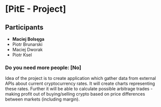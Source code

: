 # [PitE - Project]
## Participants 
 - **Maciej Bolsęga**
 - Piotr Brunarski
 - Maciej Dworak
 - Piotr Ksel
### Do you need more people: [No]
Idea of the project is to create application which gather data from external APIs about current cryptocurrency rates. It will create charts representing these rates. Further it will be able to calculate possible arbitrage trades - making profit out of buying/selling crypto based on price differences between markets (including margin).



